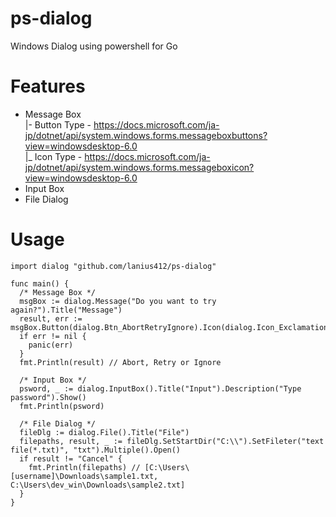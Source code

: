# ps-dialog
Windows Dialog using powershell for Go

# Features
* Message Box  
 |- Button Type - https://docs.microsoft.com/ja-jp/dotnet/api/system.windows.forms.messageboxbuttons?view=windowsdesktop-6.0  
 |_ Icon Type - https://docs.microsoft.com/ja-jp/dotnet/api/system.windows.forms.messageboxicon?view=windowsdesktop-6.0
* Input Box
* File Dialog

# Usage
```
import dialog "github.com/lanius412/ps-dialog"

func main() {
  /* Message Box */
  msgBox := dialog.Message("Do you want to try again?").Title("Message")
  result, err := msgBox.Button(dialog.Btn_AbortRetryIgnore).Icon(dialog.Icon_Exclamation).Show()
  if err != nil {
    panic(err)
  }
  fmt.Println(result) // Abort, Retry or Ignore
  
  /* Input Box */
  psword, _ := dialog.InputBox().Title("Input").Description("Type password").Show()
  fmt.Println(psword)
  
  /* File Dialog */
  fileDlg := dialog.File().Title("File")
  filepaths, result, _ := fileDlg.SetStartDir("C:\\").SetFileter("text file(*.txt)", "txt").Multiple().Open()
  if result != "Cancel" {
    fmt.Println(filepaths) // [C:\Users\[username]\Downloads\sample1.txt, C:\Users\dev_win\Downloads\sample2.txt]
  }
}
```
